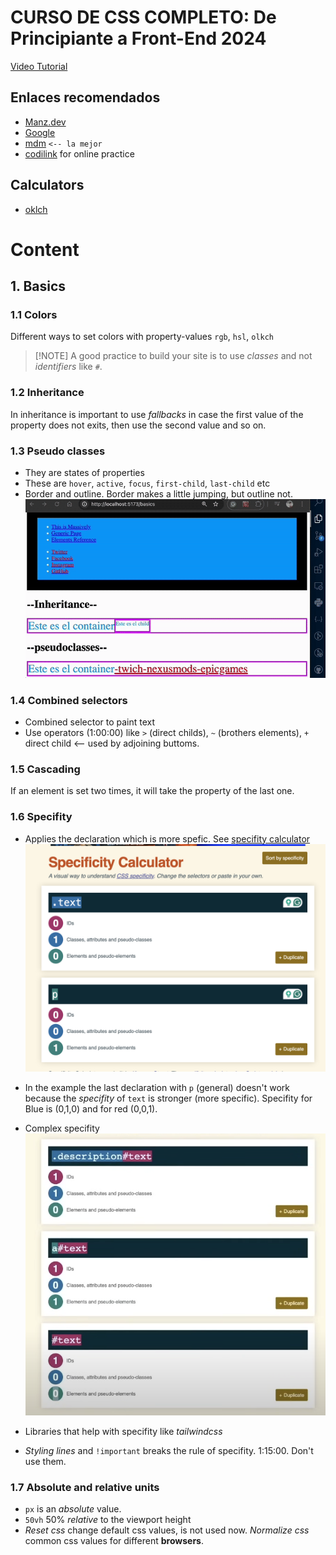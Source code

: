 # CURSO DE CSS COMPLETO: De Principiante a Front-End 2024
[Video Tutorial](https://www.youtube.com/watch?v=TlJbu0BMLaY)

## Enlaces recomendados
- [Manz.dev](https://lenguajecss.com/)
- [Google](https://web.dev/learn/css)
- [mdm](https://developer.mozilla.org/es/docs/Web/CSS#tutoriales) `<-- la mejor`
- [codilink](https://codi.link/) for online practice

## Calculators
- [oklch](https://oklch.com/)

# Content
## 1. Basics
### 1.1 Colors
Different ways to set colors with property-values `rgb`, `hsl`, `olkch`

> [!NOTE] A good practice to build your site is to use *classes* and not *identifiers* like `#`.

### 1.2 Inheritance 
In inheritance is important to use *fallbacks* in case the first value of the property does not exits, then use the second value and so on. 

### 1.3 Pseudo classes 
- They are states of properties
- These are `hover`, `active`, `focus`, `first-child`, `last-child` etc
- Border and outline. Border makes a little jumping, but outline not.
![border-to-outline](static/docs/border-to-outline.gif)

### 1.4 Combined selectors
- Combined selector to paint text
- Use operators (1:00:00) like `>` (direct childs), `~` (brothers elements), `+` direct child <-- used by adjoining buttoms. 

### 1.5 Cascading
If an element is set two times, it will take the property of the last one.

### 1.6 Specifity
- Applies the declaration which is more spefic. See [specifity calculator](https://specificity.keegan.st/) 
![](/static/docs/specifity.png)

- In the example the last declaration with `p` (general) doesn't work because the *specifity* of `text` is stronger (more specific). Specifity for Blue is (0,1,0) and for red (0,0,1).

- Complex specifity
![](/static/docs/specifity-complex.png)

- Libraries that help with specifity like *tailwindcss*

- *Styling lines*  and `!important` breaks the rule of specifity. 1:15:00. Don't use them.

### 1.7 Absolute and relative units
- `px` is an *absolute* value.
- `50vh` 50% *relative* to the viewport height
- *Reset css* change default css values, is not used now. *Normalize css*  common css values for different **browsers**.
